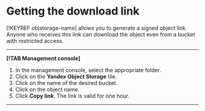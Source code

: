 # Getting the download link

[!KEYREF objstorage-name] allows you to generate a signed object link. Anyone who receives this link can download the object even from a bucket with restricted access.

---

**[!TAB Management console]**

1. In the management console, select the appropriate folder.
1. Click on the **Yandex Object Storage** tile.
1. Click on the name of the desired bucket.
1. Click on the object name.
1. Click **Copy link**.
The link is valid for one hour.

---

